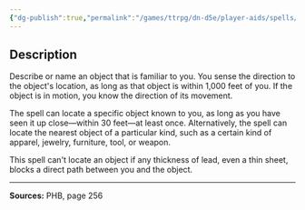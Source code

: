 ```yaml
---
{"dg-publish":true,"permalink":"/games/ttrpg/dn-d5e/player-aids/spells/level-2/locate-object/","tags":["TTRPG/DND/5e","verbal","somatic","material","concentration"]}
---
```



## Description
Describe or name an object that is familiar to you.
You sense the direction to the object's location, as long as that object is within 1,000 feet of you.
If the object is in motion, you know the direction of its movement.

The spell can locate a specific object known to you, as long as you have seen it up close—within 30 feet—at least once.
Alternatively, the spell can locate the nearest object of a particular kind, such as a certain kind of apparel, jewelry, furniture, tool, or weapon.

This spell can't locate an object if any thickness of lead, even a thin sheet, blocks a direct path between you and the object.

---

**Sources:** PHB, page 256
